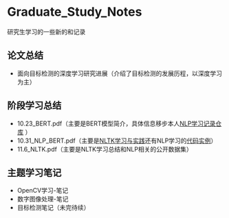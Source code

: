 # Graduate_Study_Notes
研究生学习的一些新的和记录

## 论文总结
- 面向目标检测的深度学习研究进展（介绍了目标检测的发展历程，以深度学习为主）

## 阶段学习总结
- 10.23_BERT.pdf（主要是BERT模型简介，具体信息移步本人[NLP学习记录仓库](https://github.com/dhwgithub/NLP_Learn_Record/tree/main/BERT) ）
- 10.31_NLP_BERT.pdf（主要是[NLTK学习与实践](https://github.com/dhwgithub/NLP_Learn_Record/tree/main/PYTHON%E8%87%AA%E7%84%B6%E8%AF%AD%E8%A8%80%E5%A4%84%E7%90%86-%E4%B8%AD%E6%96%87%E7%89%88)还有NLP学习的[代码实例](https://github.com/dhwgithub/ML-Example-Small-Project)）
- 11.6_NLTK.pdf（主要是NLTK学习总结和NLP相关的公开数据集）

## 主题学习笔记
- OpenCV学习-笔记
- 数字图像处理-笔记
- 目标检测笔记（未完待续）

